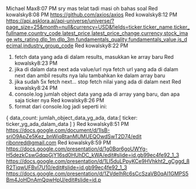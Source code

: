 Michael Max8:07 PM
sry mas telat tadi masi oh bahas soal
Red kowalsky8:08 PM
https://github.com/axios/axios
Red kowalsky8:12 PM
https://api.asklora.ai/api-universe/universe/?page_size=25&month=null&currency=USD&fields=ticker,ticker_name,ticker_fullname,country_code,latest_price,latest_price_change,currency,stock_image,wts_rating,dlp_1m,dlp_3m,fundamentals_quality,fundamentals_value,is_decimal,industry_group_code
Red kowalsky8:22 PM
1. fetch data yang ada di dalam results, masukkan ke array baru
Red kowalsky8:23 PM
2. jika di dalam data next ada value/url nya fetch url yang ada di dalam next dan ambil results nya lalu tambahkan ke dalam array baru
3. jika sudah 5x fetch next... stop fetch nilai yang ada di dalam next
Red kowalsky8:24 PM
4. console.log jumlah object data yang ada di array yang baru, dan apa saja ticker nya
Red kowalsky8:26 PM
5. format dari console.log jadi seperti ini:

{
data_count: jumlah_object_data_yg_ada,
data:[
ticker: ticker_yg_ada_dalam_data
]
}
Red kowalsky8:51 PM
https://docs.google.com/document/d/1lsB-sriO9ApZe5Kez_bnWiqBtanMUMUEQOwdSwT2D74/edit
ribonred@gmail.com
Red kowalsky8:59 PM
https://docs.google.com/presentation/d/1g0Bqr6goUWYg-H5dezkCswGdqpGjY16sd0HUhDC_kWA/edit#slide=id.gb99ec4fe92_1_3
https://docs.google.com/presentation/d/1LI5duLPpyKCe9HVhkht2_gCggd_8R2TjqwUFBvl7U10/edit#slide=id.gb99ec4fe92_1_3
https://docs.google.com/presentation/d/1ZVdelhRc6sCcSzaVB0qAI1GMPS5Bm4JoHDnAmQqwHpU/edit#slide=id.p